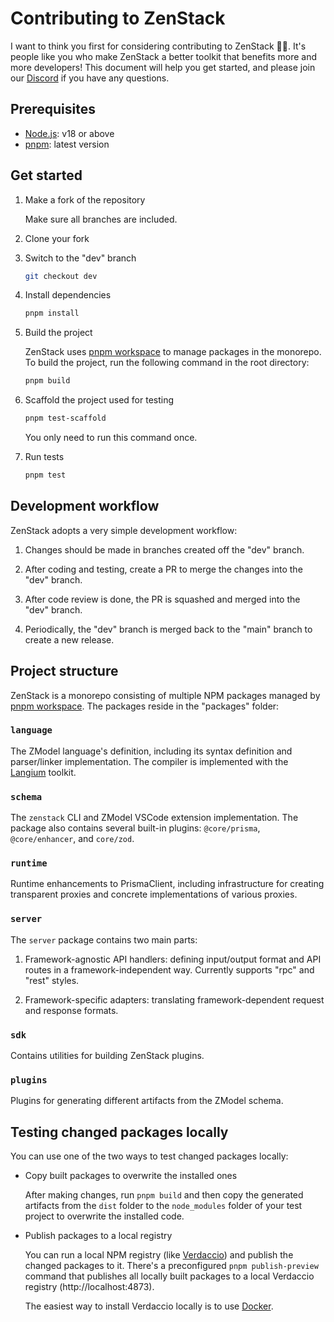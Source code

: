 # Contributing to ZenStack

I want to think you first for considering contributing to ZenStack 🙏🏻. It's people like you who make ZenStack a better toolkit that benefits more and more developers! This document will help you get started, and please join our [Discord](https://discord.gg/Ykhr738dUe) if you have any questions.

## Prerequisites

-   [Node.js](https://nodejs.org/): v18 or above
-   [pnpm](https://pnpm.io/): latest version

## Get started

1. Make a fork of the repository

    Make sure all branches are included.

1. Clone your fork

1. Switch to the "dev" branch

    ```bash
    git checkout dev
    ```

1. Install dependencies

    ```bash
    pnpm install
    ```

1. Build the project

    ZenStack uses [pnpm workspace](https://pnpm.io/workspaces) to manage packages in the monorepo. To build the project, run the following command in the root directory:

    ```bash
    pnpm build
    ```

1. Scaffold the project used for testing

    ```bash
    pnpm test-scaffold
    ```

    You only need to run this command once.

1. Run tests

    ```bash
    pnpm test
    ```

## Development workflow

ZenStack adopts a very simple development workflow:

1.  Changes should be made in branches created off the "dev" branch.

1.  After coding and testing, create a PR to merge the changes into the "dev" branch.

1.  After code review is done, the PR is squashed and merged into the "dev" branch.

1.  Periodically, the "dev" branch is merged back to the "main" branch to create a new release.

## Project structure

ZenStack is a monorepo consisting of multiple NPM packages managed by [pnpm workspace](https://pnpm.io/workspaces). The packages reside in the "packages" folder:

### `language`

The ZModel language's definition, including its syntax definition and parser/linker implementation. The compiler is implemented with the [Langium](https://github.com/langium/langium) toolkit.

### `schema`

The `zenstack` CLI and ZModel VSCode extension implementation. The package also contains several built-in plugins: `@core/prisma`, `@core/enhancer`, and `core/zod`.

### `runtime`

Runtime enhancements to PrismaClient, including infrastructure for creating transparent proxies and concrete implementations of various proxies.

### `server`

The `server` package contains two main parts:

1. Framework-agnostic API handlers: defining input/output format and API routes in a framework-independent way. Currently supports "rpc" and "rest" styles.

1. Framework-specific adapters: translating framework-dependent request and response formats.

### `sdk`

Contains utilities for building ZenStack plugins.

### `plugins`

Plugins for generating different artifacts from the ZModel schema.

## Testing changed packages locally

You can use one of the two ways to test changed packages locally:

-   Copy built packages to overwrite the installed ones

    After making changes, run `pnpm build` and then copy the generated artifacts from the `dist` folder to the `node_modules` folder of your test project to overwrite the installed code.

-   Publish packages to a local registry

    You can run a local NPM registry (like [Verdaccio](https://verdaccio.org/)) and publish the changed packages to it. There's a preconfigured `pnpm publish-preview` command that publishes all locally built packages to a local Verdaccio registry (http://localhost:4873).

    The easiest way to install Verdaccio locally is to use [Docker](https://verdaccio.org/docs/docker/).
